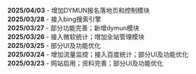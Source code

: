 **2025/04/03** - 增加DYMUN报名落地页和控制模块<br>
**2025/03/28** - 接入bing搜索引擎<br>
**2025/03/27** - 部分功能完善；新增dymun模块<br>
**2025/03/26** - 接入微软统计；增加全站管理模块<br>
**2025/03/25** - 部分UI及功能优化<br>
**2025/03/24** - 增加流量监控；接入百度统计；部分UI及功能优化<br>
**2025/03/23** - 网站启用；资料完善；部分UI及功能优化<br>
